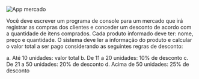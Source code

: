 ![App mercado](https://content.paodeacucar.com/wp-content/uploads/2019/06/8-dicas-%C3%BAteis-2.jpg)

Você deve escrever um programa de console para um mercado que irá registrar as compras dos clientes e conceder um desconto de acordo com a quantidade de itens comprados. Cada produto informado deve ter: nome, preço e quantidade.
O sistema deve ler a informação do produto e calcular o valor total a ser pago considerando as seguintes regras de desconto:

a. Até 10 unidades: valor total
b. De 11 a 20 unidades: 10% de desconto
c. De 21 a 50 unidades: 20% de desconto
d. Acima de 50 unidades: 25% de desconto